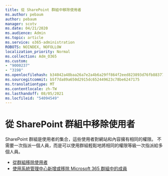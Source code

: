 ```yaml
---
title: 從 SharePoint 群組中移除使用者
ms.author: pebaum
author: pebaum
manager: scotv
ms.date: 04/21/2020
ms.audience: Admin
ms.topic: article
ms.service: o365-administration
ROBOTS: NOINDEX, NOFOLLOW
localization_priority: Normal
ms.collection: Adm_O365
ms.custom:
- "9000237"
- "3198"
ms.openlocfilehash: b34042a48baa26a7e2a4b6a29ff864f2eed823893d76fb8837704769b0ce5166
ms.sourcegitcommit: b5f7da89a650d2915dc652449623c78be6247175
ms.translationtype: MT
ms.contentlocale: zh-TW
ms.lasthandoff: 08/05/2021
ms.locfileid: "54094549"
---
```

# <a name="remove-users-from-a-sharepoint-group"></a>從 SharePoint 群組中移除使用者

SharePoint 群組是使用者的集合，這些使用者對網站和內容擁有相同的權限。 不需要一次指派一個人員，而是可以使用群組輕鬆地將相同的權限等級一次指派給多個人員。

- [從群組移除使用者](https://docs.microsoft.com/sharepoint/customize-sharepoint-site-permissions#remove-users-from-a-group)
- [使用系統管理中心新增或移除 Microsoft 365 群組中的成員](https://docs.microsoft.com/microsoft-365/admin/create-groups/add-or-remove-members-from-groups)
